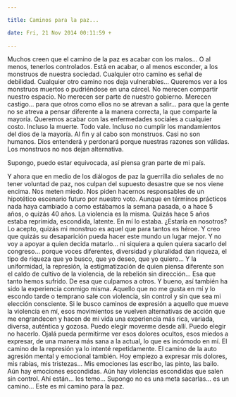 ```yaml
---

title: Caminos para la paz...

date: Fri, 21 Nov 2014 00:11:59 +
 
---
```

Muchos creen que el camino de la paz es acabar con los malos... O al menos, tenerlos controlados. Está en acabar, o al menos esconder, a los monstruos de nuestra sociedad. Cualquier otro camino es señal de debilidad. Cualquier otro camino nos deja vulnerables...
Queremos ver a los monstruos muertos o pudriéndose en una cárcel. No merecen compartir nuestro espacio. No merecen ser parte de nuestro gobierno. Merecen castigo... para que otros como ellos no se atrevan a salir... para que la gente no se atreva a pensar diferente a la manera correcta, la que comparte la mayoría. Queremos acabar con las enfermedades sociales a cualquier costo. Incluso la muerte. Todo vale. Incluso no cumplir los mandamientos del dios de la mayoría. Al fin y al cabo son monstruos. Casi no son humanos. Dios entenderá y perdonará porque nuestras razones son válidas. Los monstruos no nos dejan alternativa.

Supongo, puedo estar equivocada, así piensa gran parte de mi país.

Y ahora que en medio de los diálogos de paz la guerrilla dio señales de no tener voluntad de paz, nos culpan del supuesto desastre que se nos viene encima. Nos meten miedo. Nos piden hacernos responsables de un hipotético escenario futuro por nuestro voto. Aunque en términos prácticos nada haya cambiado a como estábamos la semana pasada, o a hace 5 años, o quizás 40 años. La violencia es la misma. Quizás hace 5 años estaba reprimida, escondida, latente. En mí lo estaba. ¿Estaría en nosotros?
Lo acepto, quizás mi monstruo es aquel que para tantos es héroe. Y creo que quizás su desaparición pueda hacer este mundo un lugar mejor. Y no voy a apoyar a quien decida matarlo... ni siquiera a quien quiera sacarlo del congreso... porque voces diferentes, diversidad y pluralidad dan riqueza, el tipo de riqueza que yo busco, que yo deseo, que yo quiero... Y la uniformidad, la represión, la estigmatización de quien piensa diferente son el caldo de cultivo de la violencia, de la rebelión sin dirección... Esa que tanto hemos sufrido. De esa que culpamos a otros.
Y bueno, así también ha sido la experiencia conmigo misma. Aquello que no me gusta en mí y lo escondo tarde o temprano sale con violencia, sin control y sin que sea mi elección consciente.
Si le busco caminos de expresión a aquello que mueve la violencia en mí, esos movimientos se vuelven alternativas de acción que me engrandecen y hacen de mi vida una experiencia más rica, variada, diversa, auténtica y gozosa. Puedo elegir moverme desde allí. Puedo elegir no hacerlo. Ojalá pueda permitirme ver esos dolores ocultos, esos miedos a expresar, de una manera más sana a la actual, lo que es incómodo en mí. El camino de la represión ya lo intenté repetidamente. El camino de la auto agresión mental y emocional también. Hoy empiezo a expresar mis dolores, mis rabias, mis tristezas... Mis emociones las escribo, las pinto, las bailo. Aún hay emociones escondidas. Aún hay violencias escondidas que salen sin control. Ahí están... les temo... Supongo no es una meta sacarlas... es un camino...
Este es mi camino para la paz.


